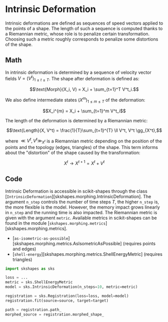 Intrinsic Deformation
=====================

Intrinsic deformations are defined as sequences of speed vectors applied to the points of a shape. The length of such a sequence is computed thanks to a Riemannian metric, whose role is to penalize certain transformation. Choosing such a metric roughly corresponds to penalize some distortions of the shape.


Math
----

In intrinsic deformation is determined by a sequence of velocity vector fields $V = (V^t)_{1 \leq t \leq T}$. The shape after deformation is defined as:

$$\text{Morph}(X_i, V) = X_i + \sum_{t=1}^T V^t_i.$$

We also define intermediate states $(X^m)_{1 \leq m \leq T}$ of the deformation:

$$X_i^{m} = X_i + \sum_{t=1}^m V^t_i$$


The length of the deformation is determined by a Riemannian metric:

$$\text{Length}(X, V^t) = \frac{1}{T}\sum_{t=1}^{T} \ll V^t, V^t \gg_{X^t},$$

where $\ll V^t, V^t \gg_{X^t}$ is a Riemannian metric depending on the position of the points and the topology (edges, triangles) of the shape. This term informs about the "distortion" of the shape caused by the transformation:

$$ X^t \rightarrow X^{t+1} = X^t + V^{t}$$


Code
----

Intrinsic Deformation is accessible in scikit-shapes through the class [`IntrinsicDeformation`][skshapes.morphing.IntrinsicDeformation]. The argument `n_step` controls the number of time steps $T$, the higher `n_step` is, the more flexible is the model. However, the memory impact grows linearly in `n_step` and the running time is also impacted. The Riemannian metric is given with the argument `metric`. Available metrics in scikit-shapes can be found in the module [`skshapes.morphing.metrics`][skshapes.morphing.metrics].

- [`as-isometric-as-possible`][skshapes.morphing.metrics.AsIsometricAsPossible] (requires points and edges)
- [`shell-energy`][skshapes.morphing.metrics.ShellEnergyMetric] (requires triangles)



```python
import skshapes as sks

loss = ...
metric = sks.ShellEnergyMetric
model = sks.IntrinsicDeformation(n_steps=10, metric=metric)

registration = sks.Registration(loss=loss, model=model)
registration.fit(source=source, target=target)

path = registration.path_
morphed_source = registration.morphed_shape_
```
